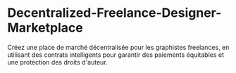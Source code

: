 # Decentralized-Freelance-Designer-Marketplace
Créez une place de marché décentralisée pour les graphistes freelances, en utilisant des contrats intelligents pour garantir des paiements équitables et une protection des droits d'auteur.
